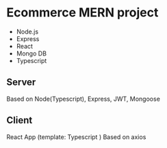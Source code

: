 # Ecommerce MERN project

- Node.js
- Express
- React
- Mongo DB
- Typescript

## Server 

Based on Node(Typescript), Express, JWT, Mongoose

## Client

React App (template: Typescript )
Based on axios